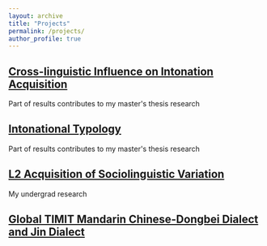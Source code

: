 ```yaml
---
layout: archive
title: "Projects"
permalink: /projects/
author_profile: true
---
```

## [Cross-linguistic Influence on Intonation Acquisition](https://litonglinguistics.github.io/projects/project4_Cross-linguistic)
Part of results contributes to my master's thesis research

## [Intonational Typology](https://litonglinguistics.github.io/projects/project3_Typology)
Part of results contributes to my master's thesis research

## [L2 Acquisition of Sociolinguistic Variation](https://litonglinguistics.github.io/projects/project2_td)
My undergrad research


## [Global TIMIT Mandarin Chinese-Dongbei Dialect and Jin Dialect](https://litonglinguistics.github.io/projects/project1_TIMIT)



